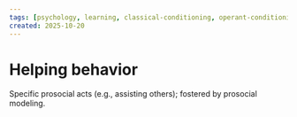 ```yaml
---
tags: [psychology, learning, classical-conditioning, operant-conditioning, observational-learning, cognition]
created: 2025-10-20
---
```

# Helping behavior

Specific prosocial acts (e.g., assisting others); fostered by prosocial modeling.
